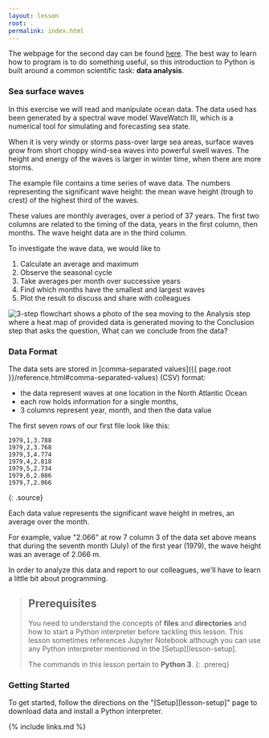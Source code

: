 ```yaml
---
layout: lesson
root: .
permalink: index.html
---
```


The webpage for the second day can be found [here](https://jonelsey.github.io/python-fundamentals-course-day2).
The best way to learn how to program is to do something useful,
so this introduction to Python is built around a common scientific task:
**data analysis**.

### Sea surface waves

In this exercise we will read and manipulate ocean data.
The data used has been generated by a spectral wave model WaveWatch III, which is a numerical tool for simulating and forecasting sea state.

When it is very windy or storms pass-over large sea areas, surface waves grow from short choppy wind-sea waves into powerful swell waves. 
The height and energy of the waves is larger in winter time, when there are more storms.
 
The example file contains a time series of wave data. The numbers representing the significant wave height: the mean wave height (trough to crest) of the highest third of the waves.

These values are monthly averages, over a period of 37 years. The first two columns are related to the timing of the data, years in the first column, then months. The wave height data are in the third column.

 To investigate the wave data, we would like to 

1. Calculate an average and maximum
2. Observe the seasonal cycle
3. Take averages per month over successive years
4. Find which months have the smallest and largest waves
5. Plot the result to discuss and share with colleagues

![3-step flowchart shows a photo of the sea moving to the Analysis step
where a heat map of provided data is generated moving to the Conclusion step that asks the
question, What can we conclude from the data?](
fig/intro.png "Lesson Overview")


### Data Format
The data sets are stored in
[comma-separated values]({{ page.root }}/reference.html#comma-separated-values) (CSV) format:

- the data represent waves at one location in the North Atlantic Ocean
- each row holds information for a single months,
- 3 columns represent year, month, and then the data value

The first seven rows of our first file look like this:
~~~
1979,1,3.788
1979,2,3.768
1979,3,4.774
1979,4,2.818
1979,5,2.734
1979,6,2.086
1979,7,2.066
~~~
{: .source}

Each data value represents the significant wave height in metres, an average over the month.

For example, value "2.066" at row 7 column 3 of the data set above means that during the seventh month (July) of the first year (1979), the wave height was an average of 2.066 m.

In order to analyze this data and report to our colleagues, we'll have to learn a little bit
about programming.

> ## Prerequisites
>
> You need to understand the concepts of **files** and **directories** and how to start a Python
> interpreter before tackling this lesson. This lesson sometimes references Jupyter
> Notebook although you can use any Python interpreter mentioned in the [Setup][lesson-setup].
>
> The commands in this lesson pertain to **Python 3**.
{: .prereq}

### Getting Started
To get started, follow the directions on the "[Setup][lesson-setup]" page to download data
and install a Python interpreter.

{% include links.md %}
